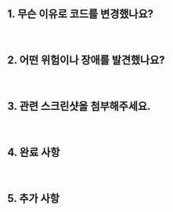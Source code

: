## 1. 무슨 이유로 코드를 변경했나요?

<br>

## 2. 어떤 위험이나 장애를 발견했나요?

<br>

## 3. 관련 스크린샷을 첨부해주세요.

<br>

## 4. 완료 사항

<br>

## 5. 추가 사항
